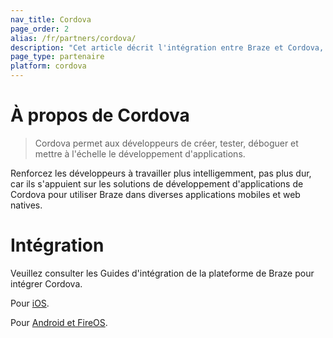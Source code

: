 ```yaml
---
nav_title: Cordova
page_order: 2
alias: /fr/partners/cordova/
description: "Cet article décrit l'intégration entre Braze et Cordova, qui permet aux développeurs de créer, tester, déboguer et mettre à l'échelle le développement d'applications."
page_type: partenaire
platform: cordova
---
```


# À propos de Cordova

> Cordova permet aux développeurs de créer, tester, déboguer et mettre à l'échelle le développement d'applications.

Renforcez les développeurs à travailler plus intelligemment, pas plus dur, car ils s'appuient sur les solutions de développement d'applications de Cordova pour utiliser Braze dans diverses applications mobiles et web natives.

# Intégration

Veuillez consulter les Guides d'intégration de la plateforme de Braze pour intégrer Cordova.

Pour [iOS]({{site.baseurl}}/developer_guide/platform_integration_guides/cordova/initial_sdk_setup/ios/).

Pour [Android et FireOS]({{site.baseurl}}/developer_guide/platform_integration_guides/cordova/initial_sdk_setup/android/).
